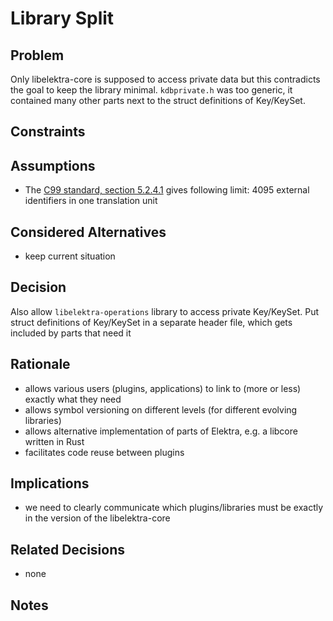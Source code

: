 # Library Split

## Problem

Only libelektra-core is supposed to access private data but this contradicts the goal to keep the library minimal.
`kdbprivate.h` was too generic, it contained many other parts next to the struct definitions of Key/KeySet.

## Constraints

## Assumptions

- The [C99 standard, section 5.2.4.1](http://www.open-std.org/jtc1/sc22/wg14/) gives following limit:
  4095 external identifiers in one translation unit

## Considered Alternatives

- keep current situation

## Decision

Also allow `libelektra-operations` library to access private Key/KeySet.
Put struct definitions of Key/KeySet in a separate header file, which gets
included by parts that need it

## Rationale

- allows various users (plugins, applications) to link to (more or less) exactly what they need
- allows symbol versioning on different levels (for different evolving libraries)
- allows alternative implementation of parts of Elektra, e.g. a libcore written in Rust
- facilitates code reuse between plugins

## Implications

- we need to clearly communicate which plugins/libraries must be exactly in the version of the libelektra-core

## Related Decisions

- none

## Notes
